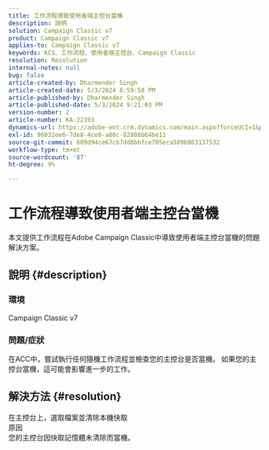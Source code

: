 ```yaml
---
title: 工作流程導致使用者端主控台當機
description: 說明
solution: Campaign Classic v7
product: Campaign Classic v7
applies-to: Campaign Classic v7
keywords: KCS、工作流程、使用者端主控台、Campaign Classic
resolution: Resolution
internal-notes: null
bug: false
article-created-by: Dharmender Singh
article-created-date: 5/3/2024 8:59:58 PM
article-published-by: Dharmender Singh
article-published-date: 5/3/2024 9:21:03 PM
version-number: 2
article-number: KA-22393
dynamics-url: https://adobe-ent.crm.dynamics.com/main.aspx?forceUCI=1&pagetype=entityrecord&etn=knowledgearticle&id=613e3e13-9009-ef11-9f8a-6045bd034c54
exl-id: 96032ee6-7de8-4ce0-a80c-82808b64be11
source-git-commit: 689d94ce67cb7dd6bbfce705eca509b863137532
workflow-type: tm+mt
source-wordcount: '87'
ht-degree: 9%

---
```


# 工作流程導致使用者端主控台當機


本文提供工作流程在Adobe Campaign Classic中導致使用者端主控台當機的問題解決方案。

## 說明 {#description}


### <b>環境 </b>

Campaign Classic v7

### <b>問題/症狀</b>

在ACC中，嘗試執行任何隨機工作流程並檢查您的主控台是否當機。 如果您的主控台當機，這可能會影響進一步的工作。






## 解決方法 {#resolution}


在主控台上，選取檔案並清除本機快取
<br>原因<br>
您的主控台因快取記憶體未清除而當機。
